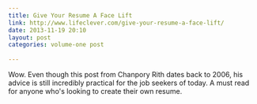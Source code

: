 ```yaml
---
title: Give Your Resume A Face Lift
link: http://www.lifeclever.com/give-your-resume-a-face-lift/
date: 2013-11-19 20:10
layout: post
categories: volume-one post
 
---
```



Wow. Even though this post from Chanpory Rith dates back to 2006, his advice is still incredibly practical for the job seekers of today. A must read for anyone who's looking to create their own resume.
